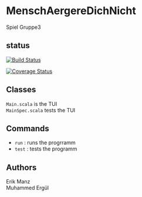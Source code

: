 # MenschAergereDichNicht
Spiel Gruppe3

## status

[![Build Status](https://app.travis-ci.com/Manz2/MenschAergereDichNicht.svg?branch=main)](https://app.travis-ci.com/Manz2/MenschAergereDichNicht)

[![Coverage Status](https://coveralls.io/repos/github/Manz2/MenschAergereDichNicht/badge.svg?branch=main)](https://coveralls.io/github/Manz2/MenschAergereDichNicht?branch=main)

## Classes
`Main.scala` is the TUI <br>
`MainSpec.scala` tests the TUI

## Commands
* `run` : runs the progrramm
* `test` : tests the programm

## Authors
Erik Manz <br>
Muhammed Ergül


